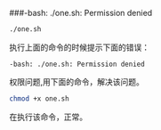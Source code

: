 ###-bash: ./one.sh: Permission denied
```bash
./one.sh
```
执行上面的命令的时候提示下面的错误：
```text
-bash: ./one.sh: Permission denied
```
权限问题,用下面的命令，解决该问题。
```bash
chmod +x one.sh
```
在执行该命令，正常。